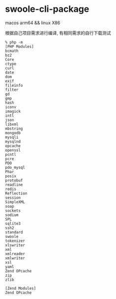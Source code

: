 # swoole-cli-package
macos arm64 && linux X86

根据自己项目需求进行编译, 有相同需求的自行下载测试

```
% php -m
[PHP Modules]
bcmath
bz2
Core
ctype
curl
date
dom
exif
fileinfo
filter
gd
gmp
hash
iconv
imagick
intl
json
libxml
mbstring
mongodb
mysqli
mysqlnd
opcache
openssl
pcntl
pcre
PDO
pdo_mysql
Phar
posix
protobuf
readline
redis
Reflection
session
SimpleXML
soap
sockets
sodium
SPL
sqlite3
ssh2
standard
swoole
tokenizer
xlswriter
xml
xmlreader
xmlwriter
xsl
yaml
Zend OPcache
zip
zlib

[Zend Modules]
Zend OPcache


```
